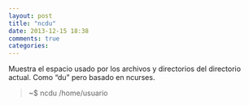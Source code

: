 ```yaml
---
layout: post
title: "ncdu"
date: 2013-12-15 18:38
comments: true
categories: 
---
```

Muestra el espacio usado por los archivos y directorios del directorio actual. Como “du” pero basado en ncurses.

>~$ ncdu /home/usuario

